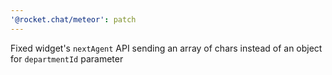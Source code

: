 ```yaml
---
'@rocket.chat/meteor': patch
---
```


Fixed widget's `nextAgent` API sending an array of chars instead of an object for `departmentId` parameter
